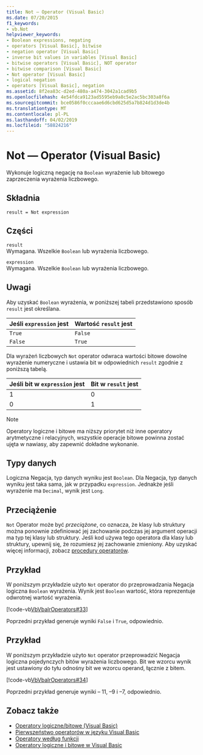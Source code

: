 ```yaml
---
title: Not — Operator (Visual Basic)
ms.date: 07/20/2015
f1_keywords:
- vb.Not
helpviewer_keywords:
- Boolean expressions, negating
- operators [Visual Basic], bitwise
- negation operator [Visual Basic]
- inverse bit values in variables [Visual Basic]
- bitwise operators [Visual Basic], NOT operator
- bitwise comparison [Visual Basic]
- Not operator [Visual Basic]
- logical negation
- operators [Visual Basic], negation
ms.assetid: 8f2ea83c-d2ed-480a-a474-3042a1cad9b5
ms.openlocfilehash: 4e54fdca9123ad5595eb9a8c5e2ac5bc303a8f6a
ms.sourcegitcommit: bce0586f0cccaae6d6cbd625d5a7b824d1d3de4b
ms.translationtype: MT
ms.contentlocale: pl-PL
ms.lasthandoff: 04/02/2019
ms.locfileid: "58824216"
---
```

# <a name="not-operator-visual-basic"></a>Not — Operator (Visual Basic)
Wykonuje logiczną negację na `Boolean` wyrażenie lub bitowego zaprzeczenia wyrażenia liczbowego.  
  
## <a name="syntax"></a>Składnia  
  
```  
result = Not expression  
```  
  
## <a name="parts"></a>Części  
 `result`  
 Wymagana. Wszelkie `Boolean` lub wyrażenia liczbowego.  
  
 `expression`  
 Wymagana. Wszelkie `Boolean` lub wyrażenia liczbowego.  
  
## <a name="remarks"></a>Uwagi  
 Aby uzyskać `Boolean` wyrażenia, w poniższej tabeli przedstawiono sposób `result` jest określana.  
  
|Jeśli `expression` jest|Wartość `result` jest|  
|------------------------|------------------------------|  
|`True`|`False`|  
|`False`|`True`|  
  
 Dla wyrażeń liczbowych `Not` operator odwraca wartości bitowe dowolne wyrażenie numeryczne i ustawia bit w odpowiednich `result` zgodnie z poniższą tabelą.  
  
|Jeśli bit w `expression` jest|Bit w `result` jest|  
|-------------------------------|----------------------------|  
|1|0|  
|0|1|  
  
> [!NOTE]
>  Operatory logiczne i bitowe ma niższy priorytet niż inne operatory arytmetyczne i relacyjnych, wszystkie operacje bitowe powinna zostać ujęta w nawiasy, aby zapewnić dokładne wykonanie.  
  
## <a name="data-types"></a>Typy danych  
 Logiczna Negacja, typ danych wyniku jest `Boolean`. Dla Negacja, typ danych wyniku jest taka sama, jak w przypadku `expression`. Jednakże jeśli wyrażenie ma `Decimal`, wynik jest `Long`.  
  
## <a name="overloading"></a>Przeciążenie  
 `Not` Operator może być *przeciążone*, co oznacza, że klasy lub struktury można ponownie zdefiniować jej zachowanie podczas jej argument operacji ma typ tej klasy lub struktury. Jeśli kod używa tego operatora dla klasy lub struktury, upewnij się, że rozumiesz jej zachowanie zmieniony. Aby uzyskać więcej informacji, zobacz [procedury operatorów](../../../visual-basic/programming-guide/language-features/procedures/operator-procedures.md).  
  
## <a name="example"></a>Przykład  
 W poniższym przykładzie użyto `Not` operator do przeprowadzania Negacja logiczna `Boolean` wyrażenia. Wynik jest `Boolean` wartość, która reprezentuje odwrotnej wartość wyrażenia.  
  
 [!code-vb[VbVbalrOperators#33](~/samples/snippets/visualbasic/VS_Snippets_VBCSharp/VbVbalrOperators/VB/Class1.vb#33)]  
  
 Poprzedni przykład generuje wyniki `False` i `True`, odpowiednio.  
  
## <a name="example"></a>Przykład  
 W poniższym przykładzie użyto `Not` operator przeprowadzić Negacja logiczna pojedynczych bitów wyrażenia liczbowego. Bit we wzorcu wynik jest ustawiony do tyłu odnośny bit we wzorcu operand, łącznie z bitem.  
  
 [!code-vb[VbVbalrOperators#34](~/samples/snippets/visualbasic/VS_Snippets_VBCSharp/VbVbalrOperators/VB/Class1.vb#34)]  
  
 Poprzedni przykład generuje wyniki – 11, –9 i –7, odpowiednio.  
  
## <a name="see-also"></a>Zobacz także

- [Operatory logiczne/bitowe (Visual Basic)](../../../visual-basic/language-reference/operators/logical-bitwise-operators.md)
- [Pierwszeństwo operatorów w języku Visual Basic](../../../visual-basic/language-reference/operators/operator-precedence.md)
- [Operatory według funkcji](../../../visual-basic/language-reference/operators/operators-listed-by-functionality.md)
- [Operatory logiczne i bitowe w Visual Basic](../../../visual-basic/programming-guide/language-features/operators-and-expressions/logical-and-bitwise-operators.md)
